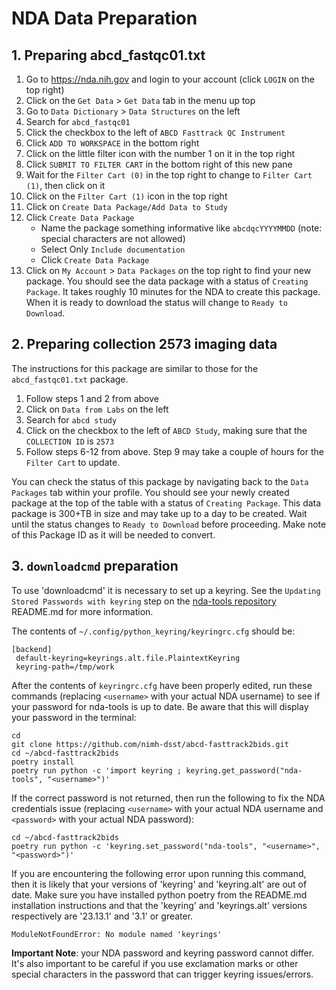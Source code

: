 # NDA Data Preparation

## 1. Preparing abcd_fastqc01.txt

1. Go to https://nda.nih.gov and login to your account (click `LOGIN` on the top right)
1. Click on the `Get Data` > `Get Data` tab in the menu up top
1. Go to `Data Dictionary` > `Data Structures` on the left
1. Search for `abcd_fastqc01`
1. Click the checkbox to the left of `ABCD Fasttrack QC Instrument`
1. Click `ADD TO WORKSPACE` in the bottom right
1. Click on the little filter icon with the number 1 on it in the top right
1. Click `SUBMIT TO FILTER CART` in the bottom right of this new pane
1. Wait for the `Filter Cart (0)` in the top right to change to `Filter Cart (1)`, then click on it
1. Click on the `Filter Cart (1)` icon in the top right
1. Click on `Create Data Package/Add Data to Study`
1. Click `Create Data Package`
    - Name the package something informative like `abcdqcYYYYMMDD` (note: special characters are not allowed)
    - Select Only `Include documentation`
    - Click `Create Data Package`
1. Click on `My Account` > `Data Packages` on the top right to find your new package. You should see the data package with a status of `Creating Package`. It takes roughly 10 minutes for the NDA to create this package. When it is ready to download the status will change to `Ready to Download`.

## 2. Preparing collection 2573 imaging data

The instructions for this package are similar to those for the `abcd_fastqc01.txt` package.

1. Follow steps 1 and 2 from above
1. Click on `Data from Labs` on the left
1. Search for `abcd study`
1. Click on the checkbox to the left of `ABCD Study`, making sure that the `COLLECTION ID` is `2573`
1. Follow steps 6-12 from above. Step 9 may take a couple of hours for the `Filter Cart` to update.

You can check the status of this package by navigating back to the `Data Packages` tab within your profile. You should see your newly created package at the top of the table with a status of `Creating Package`. This data package is 300+TB in size and may take up to a day to be created. Wait until the status changes to `Ready to Download` before proceeding. Make note of this Package ID as it will be needed to convert.

## 3. `downloadcmd` preparation

To use 'downloadcmd' it is necessary to set up a keyring. See the `Updating Stored Passwords with keyring` step on the [nda-tools repository](https://github.com/NDAR/nda-tools) README.md for more information.

The contents of `~/.config/python_keyring/keyringrc.cfg` should be:

```shell
[backend]
 default-keyring=keyrings.alt.file.PlaintextKeyring
 keyring-path=/tmp/work
```

After the contents of `keyringrc.cfg` have been properly edited, run these commands (replacing `<username>` with your actual NDA username) to see if your password for nda-tools is up to date. Be aware that this will display your password in the terminal:

```shell
cd
git clone https://github.com/nimh-dsst/abcd-fasttrack2bids.git
cd ~/abcd-fasttrack2bids
poetry install
poetry run python -c 'import keyring ; keyring.get_password("nda-tools", "<username>")'
```

If the correct password is not returned, then run the following to fix the NDA credentials issue (replacing `<username>` with your actual NDA username and `<password>` with your actual NDA password):

```shell
cd ~/abcd-fasttrack2bids
poetry run python -c 'keyring.set_password("nda-tools", "<username>", "<password>")'
```

If you are encountering the following error upon running this command, then it is likely that your versions of 'keyring' and 'keyring.alt' are out of date. Make sure you have installed python poetry from the README.md installation instructions and that the 'keyring' and 'keyrings.alt' versions respectively are '23.13.1' and '3.1' or greater.

`ModuleNotFoundError: No module named 'keyrings'`

**Important Note**: your NDA password and keyring password cannot differ. It's also important to be careful if you use exclamation marks or other special characters in the password that can trigger keyring issues/errors.
